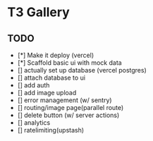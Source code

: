 # T3 Gallery

## TODO

- [*] Make it deploy (vercel)
- [*] Scaffold basic ui with mock data
- [] actually set  up database (vercel postgres)
- [] attach database to ui
- [] add auth
- [] add image upload
- [] error management (w/ sentry)
- [] routing/image page(parallel route)
- [] delete button (w/ server actions)
- [] analytics
- [] ratelimiting(upstash)